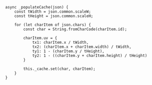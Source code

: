     async _populateCache(json) {
        const tWidth = json.common.scaleW;
        const tHeight = json.common.scaleH;

        for (let charItem of json.chars) {
            const char = String.fromCharCode(charItem.id);

            charItem.uv = {
                tx1: charItem.x / tWidth,
                tx2: (charItem.x + charItem.width) / tWidth,
                ty1: 1 - (charItem.y / tHeight),
                ty2: 1 - ((charItem.y + charItem.height) / tHeight)
            }

            this._cache.set(char, charItem);
        }
    }